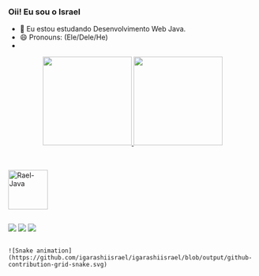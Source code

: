 ### Oii! Eu sou o Israel 

- 🌱 Eu estou estudando Desenvolvimento Web Java.
- 😄 Pronouns: (Ele/Dele/He)
- 
<div align="center">
  <a href="https://github.com/igarashiisrael">
  <img height="180em" src="https://github-readme-stats.vercel.app/api?username=igarashiisrael&show_icons=true&theme=ocean_dark&include_all_commits=true&count_private=true"/>
  <img height="180em" src="https://github-readme-stats.vercel.app/api/top-langs/?username=igarashiisrael&layout=compact&langs_count=7&theme=ocean_dark"/>
</div>
  
  ##
  
<div style="display: inline_block"><br>
<img align="center" alt="Rael-Java" height="80" width="80" src="https://cdn.jsdelivr.net/gh/devicons/devicon/icons/java/java-original.svg" />
</div>
  
##
  
<div>
  <a href="https://instagram.com/igarashiisrael" target="_blank"><img src="https://img.shields.io/badge/-Instagram-%23E4405F?style=for-the-badge&logo=instagram&logoColor=white" target="_blank"></a>
 	<a href="https://www.twitch.tv/poppunkpig" target="_blank"><img src="https://img.shields.io/badge/Twitch-9146FF?style=for-the-badge&logo=twitch&logoColor=white" target="_blank"></a>
  <a href="https://www.linkedin.com/in/israel-anacleto-igarashi-895483130" target="_blank"><img src="https://img.shields.io/badge/-LinkedIn-%230077B5?style=for-the-badge&logo=linkedin&logoColor=white" target="_blank"></a> 
  </div>
  
  ##
  
    ![Snake animation](https://github.com/igarashiisrael/igarashiisrael/blob/output/github-contribution-grid-snake.svg)
